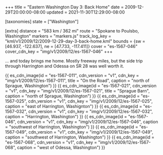 +++
title = "Eastern Washington Day 3: Back Home"
date = 2009-12-29T20:00:00-08:00
updated = 2021-11-30T12:29:00-08:00

[taxonomies]
state = ["Washington"]

[extra]
distance = "583 km / 362 mi"
route = "Spokane to Poulsbo, Washington"
markers = "markers.js"
track_log_key = "kml/v1/2009/12/2009-12-29-day-3-back-home.kml"
bounds = {sw = [46.937, -122.637], ne = [47.733, -117.411]}
cover = "es-1567-046"
cover_cdn_key = "img/v1/2009/12/es-1567-046"
+++

... and today brings me home. Mostly freeway miles, but the side trip through Harrington and Odessa on SR 28 was well worth it.

<!-- more -->

{{ es_cdn_image(id = "es-1567-011", cdn_version = "v1", cdn_key = "img/v1/2009/12/es-1567-011", title = "On the Road", caption = "north of Sprague, Washington") }}
{{ es_cdn_image(id = "es-1567-021", cdn_version = "v1", cdn_key = "img/v1/2009/12/es-1567-021", title = "Sprague Barn", caption = "north of Sprague, Washington") }}
{{ es_cdn_image(id = "es-1567-025", cdn_version = "v1", cdn_key = "img/v1/2009/12/es-1567-025", caption = "east of Harrington, Washignton") }}
{{ es_cdn_image(id = "es-1567-032", cdn_version = "v1", cdn_key = "img/v1/2009/12/es-1567-032", caption = "Harrington, Washington") }}
{{ es_cdn_image(id = "es-1567-046", cdn_version = "v1", cdn_key = "img/v1/2009/12/es-1567-046", caption = "southwest of Harrington, Washington") }}
{{ es_cdn_image(id = "es-1567-049", cdn_version = "v1", cdn_key = "img/v1/2009/12/es-1567-049", caption = "southwest of Harrington, Washington") }}
{{ es_cdn_image(id = "es-1567-068", cdn_version = "v1", cdn_key = "img/v1/2009/12/es-1567-068", caption = "west of Odessa, Washington") }}
